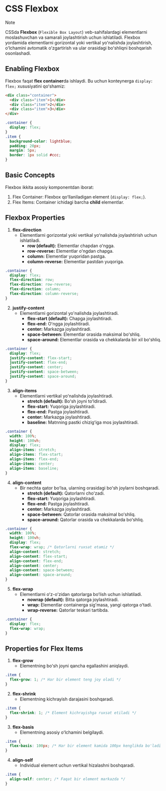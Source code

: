 # CSS Flexbox

> [!NOTE]
> CSSda **Flexbox** (`Flexible Box Layout`) veb-sahifalardagi elementlarni moslashuvchan va samarali joylashtirish uchun ishlatiladi. Flexbox yordamida elementlarni gorizontal yoki vertikal yoʻnalishda joylashtirish, oʻlchamini avtomatik oʻzgartirish va ular orasidagi boʻshliqni boshqarish osonlashadi.

## Enabling Flexbox

Flexbox faqat **flex container**da ishlaydi. Bu uchun konteynerga `display: flex;` xususiyatini qoʻshamiz:

```html
<div class="container">
  <div class="item">1</div>
  <div class="item">2</div>
  <div class="item">3</div>
</div>
```

```css
.container {
  display: flex;
}
.item {
  background-color: lightblue;
  padding: 20px;
  margin: 5px;
  border: 1px solid #ccc;
}
```

## Basic Concepts

Flexbox ikkita asosiy komponentdan iborat:

1. Flex Container: Flexbox qoʻllaniladigan element (`display: flex;`).
2. Flex Items: Container ichidagi barcha **child** elementlar.

## Flexbox Properties

1. **flex-direction**
    - Elementlarni gorizontal yoki vertikal yoʻnalishda joylashtirish uchun ishlatiladi.
      - **row (default):** Elementlar chapdan oʻngga.
      - **row-reverse:** Elementlar oʻngdan chapga.
      - **column:** Elementlar yuqoridan pastga.
      - **column-reverse:** Elementlar pastdan yuqoriga.

```css
.container {
  display: flex;
  flex-direction: row;
  flex-direction: row-reverse;
  flex-direction: column;
  flex-direction: column-reverse;
}
```

2. **justify-content**
    - Elementlarni gorizontal yo'nalishda joylashtiradi.
      - **flex-start (default):** Chapga joylashtiradi.
      - **flex-end:** Oʻngga joylashtiradi.
      - **center:** Markazga joylashtiradi.
      - **space-between:** Elementlar orasida maksimal boʻshliq.
      - **space-around:** Elementlar orasida va chekkalarda bir xil boʻshliq.

```css
.container {
  display: flex;
  justify-content: flex-start;
  justify-content: flex-end;
  justify-content: center;
  justify-content: space-between;
  justify-content: space-around;
}
```

3. **align-items**
    - Elementlarni vertikal yoʻnalishda joylashtiradi.
      - **stretch (default):** Boʻsh joyni toʻldiradi.
      - **flex-start:** Yuqoriga joylashtiradi.
      - **flex-end:** Pastga joylashtiradi.
      - **center:** Markazga joylashtiradi.
      - **baseline:** Matnning pastki chizigʻiga mos joylashtiradi.

```css
.container {
  width: 100%;
  height: 100vh;
  display: flex;
  align-items: stretch;
  align-items: flex-start;
  align-items: flex-end;
  align-items: center;
  align-items: baseline;
}
```

4. **align-content**
    - Bir nechta qator boʻlsa, ularning orasidagi boʻsh joylarni boshqaradi.
      - **stretch (default):** Qatorlarni choʻzadi.
      - **flex-start:** Yuqoriga joylashtiradi.
      - **flex-end:** Pastga joylashtiradi.
      - **center:** Markazga joylashtiradi.
      - **space-between:** Qatorlar orasida maksimal boʻshliq.
      - **space-around:** Qatorlar orasida va chekkalarda boʻshliq.

```css
.container {
  width: 100%;
  height: 100vh;
  display: flex;
  flex-wrap: wrap; /* Qatorlarni ruxsat etamiz */
  align-content: stretch;
  align-content: flex-start;
  align-content: flex-end;
  align-content: center;
  align-content: space-between;
  align-content: space-around;
}
```

5. **flex-wrap**
    - Elementlarni oʻz-oʻzidan qatorlarga boʻlish uchun ishlatiladi.
      - **nowrap (default):** Bitta qatorga joylashtiradi.
      - **wrap:** Elementlar containerga sig'masa, yangi qatorga oʻtadi.
      - **wrap-reverse:** Qatorlar teskari tartibda.

```css
.container {
  display: flex;
  flex-wrap: wrap;
}
```

## Properties for Flex Items

1. **flex-grow**
   - Elementning boʻsh joyni qancha egallashini aniqlaydi.

```css
.item {
  flex-grow: 1; /* Har bir element teng joy oladi */
}
```

2. **flex-shrink**
   - Elementning kichrayish darajasini boshqaradi.

```css
.item {
  flex-shrink: 1; /* Element kichrayishga ruxsat etiladi */
}
```

3. **flex-basis**
   - Elementning asosiy oʻlchamini belgilaydi.

```css
.item {
  flex-basis: 100px; /* Har bir element kamida 100px kenglikda bo'ladi */
}
```

4. **align-self**
   - Individual element uchun vertikal hizalashni boshqaradi.

```css
.item {
  align-self: center; /* Faqat bir element markazda */
}
```